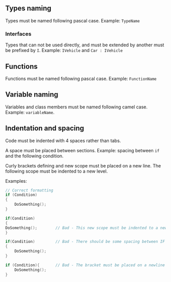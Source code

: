 ## Types naming
Types must be named following pascal case. Example: `TypeName`

### Interfaces
Types that can not be used directly, and must be extended by another must be prefixed by `I`. Example: `IVehicle` and `Car : IVehicle`

## Functions
Functions must be named following pascal case. Example: `FunctionName`

## Variable naming
Variables and class members must be named following camel case. Example: `variableName`.

## Indentation and spacing
Code must be indented with 4 spaces rather than tabs.

A space must be placed between sections. Example: spacing between `if` and the following condition.

Curly brackets defining and new scope must be placed on a new line. The following scope must be indented to a new level.

Examples:

```cpp
// Correct formatting
if (Condition)
{
    DoSomething();
}
```

```cpp
if(Condition)         
{       
DoSomething();        // Bad - This new scope must be indented to a new level
}
```

```cpp
if(Condition)         // Bad - There should be some spacing between IF and the bracket
{       
    DoSomething();
}
```

```cpp
if (Condition){       // Bad - The bracket must be placed on a newline
    DoSomething();
}
```
